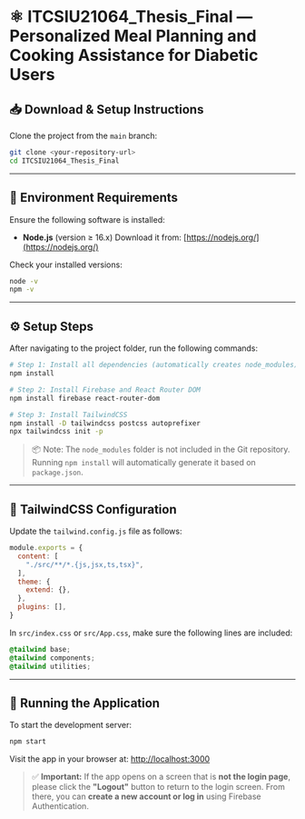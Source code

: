 # ⚛️ ITCSIU21064_Thesis_Final — Personalized Meal Planning and Cooking Assistance for Diabetic Users

## 📥 Download & Setup Instructions

Clone the project from the `main` branch:

```bash
git clone <your-repository-url>
cd ITCSIU21064_Thesis_Final
````

---

## 🧱 Environment Requirements

Ensure the following software is installed:

* **Node.js** (version ≥ 16.x)
  Download it from: [https://nodejs.org/](https://nodejs.org/)

Check your installed versions:

```bash
node -v
npm -v
```

---

## ⚙️ Setup Steps

After navigating to the project folder, run the following commands:

```bash
# Step 1: Install all dependencies (automatically creates node_modules)
npm install

# Step 2: Install Firebase and React Router DOM
npm install firebase react-router-dom

# Step 3: Install TailwindCSS
npm install -D tailwindcss postcss autoprefixer
npx tailwindcss init -p
```

> 📦 Note: The `node_modules` folder is not included in the Git repository.
> Running `npm install` will automatically generate it based on `package.json`.

---

## 🎨 TailwindCSS Configuration

Update the `tailwind.config.js` file as follows:

```js
module.exports = {
  content: [
    "./src/**/*.{js,jsx,ts,tsx}",
  ],
  theme: {
    extend: {},
  },
  plugins: [],
}
```

In `src/index.css` or `src/App.css`, make sure the following lines are included:

```css
@tailwind base;
@tailwind components;
@tailwind utilities;
```

---

## 🚀 Running the Application

To start the development server:

```bash
npm start
```

Visit the app in your browser at: [http://localhost:3000](http://localhost:3000)

> ✅ **Important:**
> If the app opens on a screen that is **not the login page**, please click the **"Logout"** button to return to the login screen.
> From there, you can **create a new account or log in** using Firebase Authentication.

```
```

